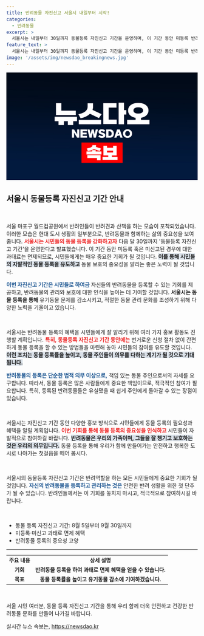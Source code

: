 ```yaml
---
title: 반려동물 자진신고 서울시 내일부터 시작!
categories:
  - 반려동물
excerpt: >
  서울시는 내일부터 30일까지 동물등록 자진신고 기간을 운영하며, 이 기간 동안 미등록 반려동물 과태료를 면제합니다! 반려인 여러분, 이번 기회를 놓치지 마세요!
feature_text: >
  서울시는 내일부터 30일까지 동물등록 자진신고 기간을 운영하며, 이 기간 동안 미등록 반려동물 과태료를 면제합니다! 반려인 여러분, 이번 기회를 놓치지 마세요!
image: '/assets/img/newsdao_breakingnews.jpg'
---
```


<p><img src="/assets/img/newsdao_breakingnews.jpg" alt="pcversion 속보" /></p>

<h2 data-ke-size="size26">서울시 동물등록 자진신고 기간 안내</h2>

<p data-ke-size="size16">&nbsp;</p>

<p>서울 마포구 월드컵공원에서 반려인들이 반려견과 산책을 하는 모습이 포착되었습니다. 이러한 모습은 현대 도시 생활의 일부분으로, 반려동물과 함께하는 삶의 중요성을 보여줍니다. <b><span style="color: #ee2323;">서울시는 시민들의 동물 등록을 강화하고자</span></b> 다음 달 30일까지 '동물등록 자진신고 기간'을 운영한다고 발표했습니다. 이 기간 동안 미등록 혹은 미신고된 경우에 대한 과태료는 면제되므로, 시민들에게는 매우 중요한 기회가 될 것입니다. <b><span style="background-color: #21538527;">이를 통해 시민들의 자발적인 동물 등록을 유도하고</span></b> 동물 보호의 중요성을 알리는 좋은 노력이 될 것입니다.</p>

<p><b><span style="color: #1a5490;">이번 자진신고 기간은 시민들로 하여금</span></b> 자신들의 반려동물을 등록할 수 있는 기회를 제공하고, 반려동물의 관리와 보호에 대한 인식을 높이는 데 기여할 것입니다. <b>서울시는 동물 등록을 통해</b> 유기동물 문제를 감소시키고, 적절한 동물 관리 문화를 조성하기 위해 다양한 노력을 기울이고 있습니다. </p>

<p data-ke-size="size16">&nbsp;</p>

<p>서울시는 반려동물 등록의 혜택을 시민들에게 잘 알리기 위해 여러 가지 홍보 활동도 진행할 계획입니다. <b><span style="color: #ee2323;">특히, 동물등록 자진신고 기간 동안에는</span></b> 번거로운 신청 절차 없이 간편하게 동물 등록을 할 수 있는 방법들을 마련해 놓아 시민들의 참여를 유도할 것입니다. <b><span style="background-color: #21538527;">이런 조치는 동물 등록률을 높이고, 동물 주인들이 의무를 다하는 계기가 될 것으로 기대됩니다.</span></b> </p>

<p><b><span style="color: #1a5490;">반려동물의 등록은 단순한 법적 의무 이상으로,</span></b> 책임 있는 동물 주인으로서의 자세를 요구합니다. 따라서, 동물 등록은 많은 사람들에게 중요한 책임이므로, 적극적인 참여가 필요합니다. 특히, 등록된 반려동물들은 유실됐을 때 쉽게 주인에게 돌아갈 수 있는 장점이 있습니다.</p>

<p data-ke-size="size16">&nbsp;</p>

<p>서울시는 자진신고 기간 동안 다양한 홍보 방식으로 시민들에게 동물 등록의 필요성과 혜택을 알릴 계획입니다. <b><span style="color: #ee2323;">이번 기회를 통해 동물 등록의 중요성을 인식하고</span></b> 시민들이 자발적으로 참여하길 바랍니다. <b><span style="background-color: #21538527;">반려동물은 우리의 가족이며, 그들을 잘 챙기고 보호하는 것은 우리의 의무입니다.</span></b> 동물 등록을 통해 우리가 함께 만들어가는 안전하고 행복한 도시로 나아가는 첫걸음을 떼어 봅시다. </p>

<p data-ke-size="size16">&nbsp;</p>

<p>서울시의 동물등록 자진신고 기간은 반려역할을 하는 모든 시민들에게 중요한 기회가 될 것입니다. <b><span style="color: #1a5490;">자신의 반려동물을 등록하고 관리하는 것은</span></b> 안전한 반려 생활을 위한 첫 단추가 될 수 있습니다. 반려인들께서는 이 기회를 놓치지 마시고, 적극적으로 참여하시길 바랍니다. </p>

<p data-ke-size="size16">&nbsp;</p>

<ul>
   <li>동물 등록 자진신고 기간: 8월 5일부터 9월 30일까지</li>
   <li>미등록·미신고 과태료 면제 혜택</li>
   <li>반려동물 등록의 중요성 고양</li>
</ul>

<hr />

<table style="width: 100%; border-collapse: collapse;">
   <tr>
      <td style="text-align: center; height: 17px;"><b>주요 내용</b></td>
      <td style="text-align: center; height: 17px;"><b>상세 설명</b></td>
   </tr>
   <tr>
      <td style="text-align: center; height: 17px;"><b>기회</b></td>
      <td style="text-align: center; height: 17px;"><b>반려동물 등록을 하여 과태료 면제 혜택을 얻을 수 있습니다.</b></td>
   </tr>
   <tr>
      <td style="text-align: center; height: 17px;"><b>목표</b></td>
      <td style="text-align: center; height: 17px;"><b>동물 등록률을 높이고 유기동물 감소에 기여하겠습니다.</b></td>
   </tr>
</table> 

<p data-ke-size="size16">&nbsp;</p> 

<p>서울 시민 여러분, 동물 등록 자진신고 기간을 통해 우리 함께 더욱 안전하고 건강한 반려동물 문화를 만들어 나가길 바랍니다.</p>
실시간 뉴스 속보는, <a href="https://newsdao.kr" rel="dofollow">https://newsdao.kr</a>


